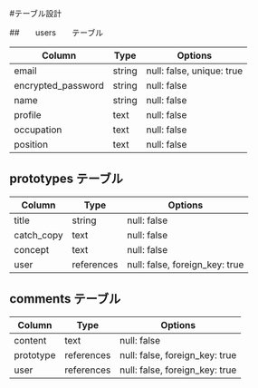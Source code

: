 #テーブル設計

##　　users　　テーブル

| Column             | Type       | Options                        |
|--------------------|------------|--------------------------------|
| email              | string     | null: false, unique: true      |
| encrypted_password | string     | null: false                    |
| name               | string     | null: false                    |
| profile            | text       | null: false                    |
| occupation         | text       | null: false                    |
| position           | text       | null: false                    |

## prototypes テーブル

| Column             | Type       | Options                        |
|--------------------|------------|--------------------------------|
| title              | string     | null: false                    |
| catch_copy         | text       | null: false                    |
| concept            | text       | null: false                    |
| user               | references | null: false, foreign_key: true |

## comments テーブル

| Column             | Type       | Options                        |
|--------------------|------------|--------------------------------|
| content            | text       | null: false                    |
| prototype          | references | null: false, foreign_key: true |
| user               | references | null: false, foreign_key: true |
